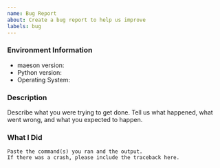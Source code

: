 ```yaml
---
name: Bug Report
about: Create a bug report to help us improve
labels: bug
---
```


<!-- Please search existing issues to avoid creating duplicates. -->

### Environment Information

-   maeson version:
-   Python version:
-   Operating System:

### Description

Describe what you were trying to get done.
Tell us what happened, what went wrong, and what you expected to happen.

### What I Did

```
Paste the command(s) you ran and the output.
If there was a crash, please include the traceback here.
```
